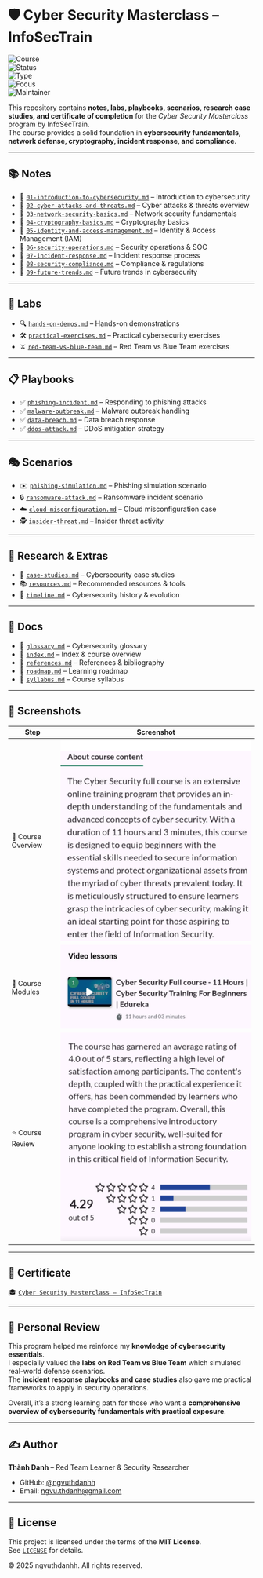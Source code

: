 # 🛡️ Cyber Security Masterclass – InfoSecTrain  

![Course](https://img.shields.io/badge/InfoSecTrain-Cyber%20Security%20Masterclass-darkred?style=flat-square&logo=hackthebox)  
![Status](https://img.shields.io/badge/Status-Completed-brightgreen?style=flat-square&logo=verizon)  
![Type](https://img.shields.io/badge/Type-Learning%20Project-orange?style=flat-square&logo=notion)  
![Focus](https://img.shields.io/badge/Focus-Cybersecurity%20Essentials-informational?style=flat-square&logo=defender)  
![Maintainer](https://img.shields.io/badge/Maintainer-Thành%20Danh-blueviolet?style=flat-square&logo=github)  

This repository contains **notes, labs, playbooks, scenarios, research case studies, and certificate of completion** for the *Cyber Security Masterclass* program by InfoSecTrain.  
The course provides a solid foundation in **cybersecurity fundamentals, network defense, cryptography, incident response, and compliance**.  

---

## 📚 Notes  

- 📄 [`01-introduction-to-cybersecurity.md`](./notes/01-introduction-to-cybersecurity.md) – Introduction to cybersecurity  
- 📄 [`02-cyber-attacks-and-threats.md`](./notes/02-cyber-attacks-and-threats.md) – Cyber attacks & threats overview  
- 📄 [`03-network-security-basics.md`](./notes/03-network-security-basics.md) – Network security fundamentals  
- 📄 [`04-cryptography-basics.md`](./notes/04-cryptography-basics.md) – Cryptography basics  
- 📄 [`05-identity-and-access-management.md`](./notes/05-identity-and-access-management.md) – Identity & Access Management (IAM)  
- 📄 [`06-security-operations.md`](./notes/06-security-operations.md) – Security operations & SOC  
- 📄 [`07-incident-response.md`](./notes/07-incident-response.md) – Incident response process  
- 📄 [`08-security-compliance.md`](./notes/08-security-compliance.md) – Compliance & regulations  
- 📄 [`09-future-trends.md`](./notes/09-future-trends.md) – Future trends in cybersecurity  

---

## 🧪 Labs  

- 🔍 [`hands-on-demos.md`](./labs/hands-on-demos.md) – Hands-on demonstrations  
- 🛠️ [`practical-exercises.md`](./labs/practical-exercises.md) – Practical cybersecurity exercises  
- ⚔️ [`red-team-vs-blue-team.md`](./labs/red-team-vs-blue-team.md) – Red Team vs Blue Team exercises  

---

## 📋 Playbooks  

- ✅ [`phishing-incident.md`](./playbooks/phishing-incident.md) – Responding to phishing attacks  
- ✅ [`malware-outbreak.md`](./playbooks/malware-outbreak.md) – Malware outbreak handling  
- ✅ [`data-breach.md`](./playbooks/data-breach.md) – Data breach response  
- ✅ [`ddos-attack.md`](./playbooks/ddos-attack.md) – DDoS mitigation strategy  

---

## 🎭 Scenarios  

- ✉️ [`phishing-simulation.md`](./scenarios/phishing-simulation.md) – Phishing simulation scenario  
- 🔒 [`ransomware-attack.md`](./scenarios/ransomware-attack.md) – Ransomware incident scenario  
- ☁️ [`cloud-misconfiguration.md`](./scenarios/cloud-misconfiguration.md) – Cloud misconfiguration case  
- 🕵️ [`insider-threat.md`](./scenarios/insider-threat.md) – Insider threat activity  

---

## 🔬 Research & Extras  

- 📑 [`case-studies.md`](./extras/case-studies.md) – Cybersecurity case studies  
- 📚 [`resources.md`](./extras/resources.md) – Recommended resources & tools  
- 📆 [`timeline.md`](./extras/timeline.md) – Cybersecurity history & evolution  

---

## 📖 Docs  

- 📘 [`glossary.md`](./docs/glossary.md) – Cybersecurity glossary  
- 📘 [`index.md`](./docs/index.md) – Index & course overview  
- 📘 [`references.md`](./docs/references.md) – References & bibliography  
- 📘 [`roadmap.md`](./docs/roadmap.md) – Learning roadmap  
- 📘 [`syllabus.md`](./docs/syllabus.md) – Course syllabus  

---

## 📸 Screenshots  

| Step                  | Screenshot |
|-----------------------|------------|
| 🏫 Course Overview    | ![](./sreenshots/Cursa-About.png) |
| 📘 Course Modules     | ![](./sreenshots/Cursa-Course.png) |
| ⭐ Course Review      | ![](./sreenshots/Cursa-Review.png) |

---

## 📜 Certificate  

🎓 [`Cyber Security Masterclass – InfoSecTrain`](./cert/Cyber%20Security%20Masterclass%20by%20INFOSEC%20TRAIN.jpg)  

---

## 📝 Personal Review  

This program helped me reinforce my **knowledge of cybersecurity essentials**.  
I especially valued the **labs on Red Team vs Blue Team** which simulated real-world defense scenarios.  
The **incident response playbooks and case studies** also gave me practical frameworks to apply in security operations.  

Overall, it’s a strong learning path for those who want a **comprehensive overview of cybersecurity fundamentals with practical exposure**.  

---

## ✍️ Author  

**Thành Danh** – Red Team Learner & Security Researcher  

- GitHub: [@ngvuthdanhh](https://github.com/ngvuthdanhh)  
- Email: ngvu.thdanh@gmail.com  

---

## 📄 License  

This project is licensed under the terms of the **MIT License**.  
See [`LICENSE`](./LICENSE) for details.  

© 2025 ngvuthdanhh. All rights reserved.  
